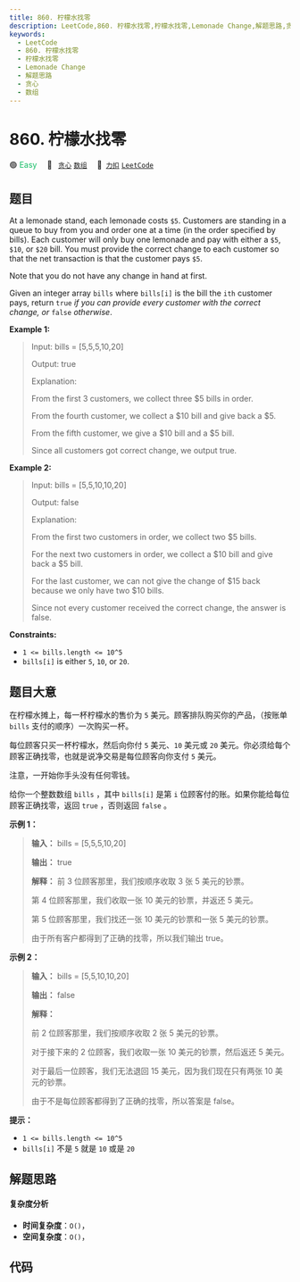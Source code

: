 ```yaml
---
title: 860. 柠檬水找零
description: LeetCode,860. 柠檬水找零,柠檬水找零,Lemonade Change,解题思路,贪心,数组
keywords:
  - LeetCode
  - 860. 柠檬水找零
  - 柠檬水找零
  - Lemonade Change
  - 解题思路
  - 贪心
  - 数组
---
```


# 860. 柠檬水找零

🟢 <font color=#15bd66>Easy</font>&emsp; 🔖&ensp; [`贪心`](/tag/greedy.md) [`数组`](/tag/array.md)&emsp; 🔗&ensp;[`力扣`](https://leetcode.cn/problems/lemonade-change) [`LeetCode`](https://leetcode.com/problems/lemonade-change)

## 题目

At a lemonade stand, each lemonade costs `$5`. Customers are standing in a
queue to buy from you and order one at a time (in the order specified by
bills). Each customer will only buy one lemonade and pay with either a `$5`,
`$10`, or `$20` bill. You must provide the correct change to each customer so
that the net transaction is that the customer pays `$5`.

Note that you do not have any change in hand at first.

Given an integer array `bills` where `bills[i]` is the bill the `ith` customer
pays, return `true` _if you can provide every customer with the correct
change, or_ `false` _otherwise_.



**Example 1:**

> Input: bills = [5,5,5,10,20]
> 
> Output: true
> 
> Explanation: 
> 
> From the first 3 customers, we collect three $5 bills in order.
> 
> From the fourth customer, we collect a $10 bill and give back a $5.
> 
> From the fifth customer, we give a $10 bill and a $5 bill.
> 
> Since all customers got correct change, we output true.

**Example 2:**

> Input: bills = [5,5,10,10,20]
> 
> Output: false
> 
> Explanation: 
> 
> From the first two customers in order, we collect two $5 bills.
> 
> For the next two customers in order, we collect a $10 bill and give back a $5 bill.
> 
> For the last customer, we can not give the change of $15 back because we only have two $10 bills.
> 
> Since not every customer received the correct change, the answer is false.

**Constraints:**

  * `1 <= bills.length <= 10^5`
  * `bills[i]` is either `5`, `10`, or `20`.


## 题目大意

在柠檬水摊上，每一杯柠檬水的售价为 `5` 美元。顾客排队购买你的产品，（按账单 `bills` 支付的顺序）一次购买一杯。

每位顾客只买一杯柠檬水，然后向你付 `5` 美元、`10` 美元或 `20` 美元。你必须给每个顾客正确找零，也就是说净交易是每位顾客向你支付 `5`
美元。

注意，一开始你手头没有任何零钱。

给你一个整数数组 `bills` ，其中 `bills[i]` 是第 `i` 位顾客付的账。如果你能给每位顾客正确找零，返回 `true` ，否则返回
`false` 。



**示例 1：**

> 
> 
> 
> 
> 
> **输入：** bills = [5,5,5,10,20]
> 
> **输出：** true
> 
> **解释：** 前 3 位顾客那里，我们按顺序收取 3 张 5 美元的钞票。
> 
> 第 4 位顾客那里，我们收取一张 10 美元的钞票，并返还 5 美元。
> 
> 第 5 位顾客那里，我们找还一张 10 美元的钞票和一张 5 美元的钞票。
> 
> 由于所有客户都得到了正确的找零，所以我们输出 true。
> 
> 

**示例 2：**

> 
> 
> 
> 
> 
> **输入：** bills = [5,5,10,10,20]
> 
> **输出：** false
> 
> **解释：**
> 
> 前 2 位顾客那里，我们按顺序收取 2 张 5 美元的钞票。
> 
> 对于接下来的 2 位顾客，我们收取一张 10 美元的钞票，然后返还 5 美元。
> 
> 对于最后一位顾客，我们无法退回 15 美元，因为我们现在只有两张 10 美元的钞票。
> 
> 由于不是每位顾客都得到了正确的找零，所以答案是 false。
> 
> 



**提示：**

  * `1 <= bills.length <= 10^5`
  * `bills[i]` 不是 `5` 就是 `10` 或是 `20` 


## 解题思路

#### 复杂度分析

- **时间复杂度**：`O()`，
- **空间复杂度**：`O()`，

## 代码

```javascript

```